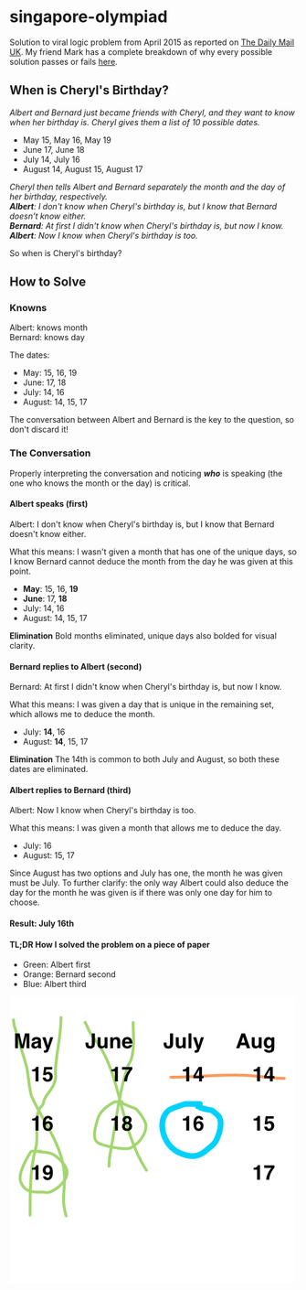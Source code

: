# singapore-olympiad
Solution to viral logic problem from April 2015 as reported on [The Daily Mail UK](http://www.dailymail.co.uk/sciencetech/article-3037266/The-maths-problem-set-Singapore-teenagers-left-people-world-stumped.html). My friend Mark has a complete breakdown of why every possible solution passes or fails [here](http://mark.github.io/olympiad/).

## When is Cheryl's Birthday?

*Albert and Bernard just became friends with Cheryl, and they want to know when her birthday is. Cheryl gives them a list of 10 possible dates.*

* May 15, May 16,  May 19
* June 17, June 18
* July 14, July 16
* August 14, August 15, August 17

*Cheryl then tells Albert and Bernard separately the month and the day of her birthday, respectively.<br />
**Albert**: I don't know when Cheryl's birthday is, but I know that Bernard doesn't know either.<br />
**Bernard**: At first I didn't know when Cheryl's birthday is, but now I know.<br />
**Albert**: Now I know when Cheryl's birthday is too.*

So when is Cheryl's birthday?

## How to Solve

### Knowns

Albert: knows month<br />
Bernard: knows day

The dates:
* May: 15, 16, 19
* June: 17, 18
* July: 14, 16
* August: 14, 15, 17

The conversation between Albert and Bernard is the key to the question, so don't discard it!

### The Conversation

Properly interpreting the conversation and noticing ***who*** is speaking (the one who knows the month or the day) is critical.

#### Albert speaks (first)

Albert: I don't know when Cheryl's birthday is, but I know that Bernard doesn't know either.

What this means: I wasn't given a month that has one of the unique days, so I know Bernard cannot deduce the month from the day he was given at this point.

* **May**: 15, 16, **19**
* **June**: 17, **18**
* July: 14, 16
* August: 14, 15, 17

**Elimination** Bold months eliminated, unique days also bolded for visual clarity.

#### Bernard replies to Albert (second)

Bernard: At first I didn't know when Cheryl's birthday is, but now I know.

What this means: I was given a day that is unique in the remaining set, which allows me to deduce the month.

* July: **14**, 16
* August: **14**, 15, 17

**Elimination** The 14th is common to both July and August, so both these dates are eliminated.

#### Albert replies to Bernard (third)

Albert: Now I know when Cheryl's birthday is too.

What this means: I was given a month that allows me to deduce the day.

* July: 16
* August: 15, 17

Since August has two options and July has one, the month he was given must be July. To further clarify: the only way Albert could also deduce the day for the month he was given is if there was only one day for him to choose.

#### Result: July 16th

#### TL;DR How I solved the problem on a piece of paper

* Green: Albert first
* Orange: Bernard second
* Blue: Albert third

![Solution image](solution.png)

